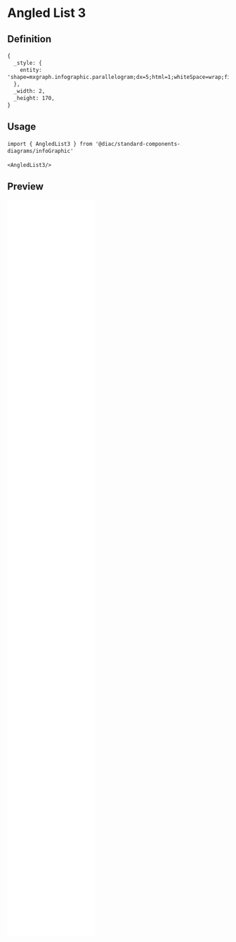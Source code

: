 # Angled List 3

## Definition

```
{
  _style: { 
    entity: 'shape=mxgraph.infographic.parallelogram;dx=5;html=1;whiteSpace=wrap;fillColor=#F2931E;strokeColor=none;shadow=0;fontSize=17;fontColor=#FFFFFF;align=center;fontStyle=1;',
  },
  _width: 2,
  _height: 170,
}
```

## Usage

```
import { AngledList3 } from '@diac/standard-components-diagrams/infoGraphic'

<AngledList3/>
```

## Preview

<img src="./angled-list-3.png" width="200"/>
